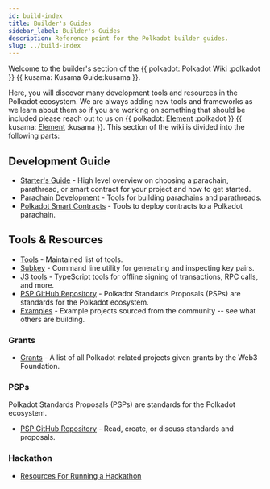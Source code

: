 ```yaml
---
id: build-index
title: Builder's Guides
sidebar_label: Builder's Guides
description: Reference point for the Polkadot builder guides.
slug: ../build-index
---
```


Welcome to the builder's section of the {{ polkadot: Polkadot Wiki :polkadot }}
{{ kusama: Kusama Guide:kusama }}.

Here, you will discover many development tools and resources in the Polkadot ecosystem.
We are always adding new tools and frameworks as we learn about them so if you are working
on something that should be included please reach out to us on
{{ polkadot: [Element](https://matrix.to/#/#polkadot-watercooler:matrix.org) :polkadot }}
{{ kusama: [Element](https://matrix.to/#/#kusama-watercooler:matrix.org) :kusama }}.
This section of the wiki is divided into the following parts:

## Development Guide

- [Starter's Guide](build-guide.md) - High level overview on choosing a parachain,
  parathread, or smart contract for your project and how to get started.
- [Parachain Development](build-parachains.md) - Tools for building parachains and
  parathreads.
- [Polkadot Smart Contracts](build-smart-contracts.md) - Tools to deploy contracts to a Polkadot parachain.

## Tools & Resources

- [Tools](build-tools-index.md) - Maintained list of tools.
- [Subkey](https://docs.substrate.io/v3/tools/subkey/) - Command line utility for
  generating and inspecting key pairs.
- [JS tools](https://github.com/polkadot-js/tools) - TypeScript tools for offline signing of
  transactions, RPC calls, and more.
- [PSP GitHub Repository](https://github.com/w3f/PSPs) - Polkadot Standards Proposals
  (PSPs) are standards for the Polkadot ecosystem.
- [Examples](#) - Example projects sourced from the community -- see what others are building.

### Grants

- [Grants](../general/grants.md) - A list of all Polkadot-related projects given grants by the Web3 Foundation.

### PSPs

Polkadot Standards Proposals (PSPs) are standards for the Polkadot ecosystem.

- [PSP GitHub Repository](https://github.com/w3f/PSPs) - Read, create, or discuss standards and
  proposals.

### Hackathon

- [Resources For Running a Hackathon](build-hackathon.md)
